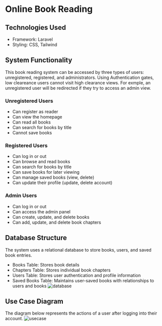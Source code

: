# Online Book Reading
## Technologies Used
- Framework: Laravel
- Styling: CSS, Tailwind
## System Functionality
This book reading system can be accessed by three types of users: unregistered, registered, and administrators. Using Authentication gates, low cleareance users cannot visit high clearance views. For exmple, an unregistered user will be redirected if they try to access an admin view.
### Unregistered Users
- Can register as reader
- Can view the homepage
- Can read all books
- Can search for books by title
- Cannot save books
### Registered Users
- Can log in or out
- Can browse and read books
- Can search for books by title
- Can save books for later viewing
- Can manage saved books (view, delete)
- Can update their profile (update, delete account)
### Admin Users
- Can log in or out
- Can access the admin panel
- Can create, update, and delete books
- Can add, update, and delete book chapters
## Database Structure
The system uses a relational database to store books, users, and saved book entries.
- Books Table: Stores book details
- Chapters Table: Stores individual book chapters
- Users Table: Stores user authentication and profile information
- Saved Books Table: Maintains user-saved books with relationships to users and books
![database](https://github.com/user-attachments/assets/f0840834-68eb-4778-a266-e92931aa6ccf)
## Use Case Diagram
The diagram below represents the actions of a user after logging into their account.
![usecase](https://github.com/user-attachments/assets/9fbb3aeb-a244-437a-84d2-f19aa4eb3673)

